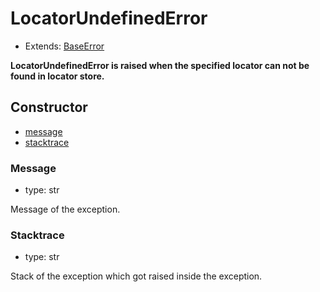 # LocatorUndefinedError

- Extends: [BaseError](./doc/api/python/exceptions/baseerror.md)

**LocatorUndefinedError is raised when the specified locator can not be found in locator store.**

## Constructor<!-- {docsify-ignore} -->
- [message](#message)
- [stacktrace](#stacktrace)


### Message
- type: str

Message of the exception.


### Stacktrace
- type: str

Stack of the exception which got raised inside the exception.